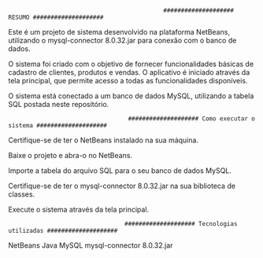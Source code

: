                                                 #################### RESUMO ####################
                                                
Este é um projeto de sistema desenvolvido na plataforma NetBeans, utilizando o mysql-connector 8.0.32.jar para conexão com o banco de dados.

O sistema foi criado com o objetivo de fornecer funcionalidades básicas de cadastro de clientes, produtos e vendas. O aplicativo é iniciado através da tela principal, que permite acesso a todas as funcionalidades disponíveis.

O sistema está conectado a um banco de dados MySQL, utilizando a tabela SQL postada neste repositório.

                                      #################### Como executar o sistema ####################
                                      
Certifique-se de ter o NetBeans instalado na sua máquina.

Baixe o projeto e abra-o no NetBeans.

Importe a tabela do arquivo SQL para o seu banco de dados MySQL.

Certifique-se de ter o mysql-connector 8.0.32.jar na sua biblioteca de classes.

Execute o sistema através da tela principal.

                                     #################### Tecnologias utilizadas ####################
                                    
NetBeans
Java
MySQL
mysql-connector 8.0.32.jar

